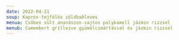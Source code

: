 ```yaml
---
date: 2022-04-21
soup: Kapros-tejfölös zöldbableves
menua: Csőben sült ananászos-sajtos pulykamell jázmin rizzsel
menub: Camembert grillezve gyümölcsmártással és jázmin rizzsel
---
```

